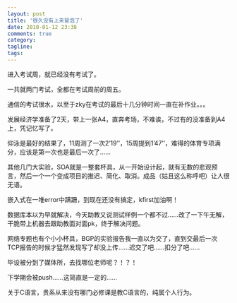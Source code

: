 ```yaml
---
layout: post
title: '很久没有上来冒泡了'
date: 2010-01-12 23:38
comments: true
category: 
tagline: 
tags:
---
```

    

进入考试周，就已经没有考试了。

一共就两门考试，全都在考试周前的周五。

通信的考试很水，以至于zky在考试的最后十几分钟时间一直在补作业。。。

发展经济学准备了2天，带上一张A4，直奔考场，不难诶，不过有的没准备到A4上，凭记忆写了。

仰泳是最好的结果了，11周测了一次2’19’’，15周提到1’47’’，难得的体育专项满分，应该是第一次也是最后一次了……

其他几门大实验，SOA就是一整套杯具，从一开始设计起，就有无数的悲观预言，然后一个一个变成项目的推迟、简化、取消。成品（姑且这么称呼吧）让人很无语。

嵌入式在一堆error中蹒跚，到现在还没有搞定，kfirst加油啊！

数据库本以为早就解决，今天助教又说测试样例一个都不过……改了一下午无解，干脆带上机器去跟助教面对面pk，终于解决问题。

网络专题也有个小小杯具，BGP的实验报告我一直以为交了，直到交最后一次TCP报告的时候才猛然发现写了却没上传……迟交了吧……扣分了吧……

毕设被分到了媒体所，去找哪位老师呢？！？！

下学期会被push……这简直是一定的……

关于C语言，贵系从来没有哪门必修课是教C语言的，纯属个人行为。
